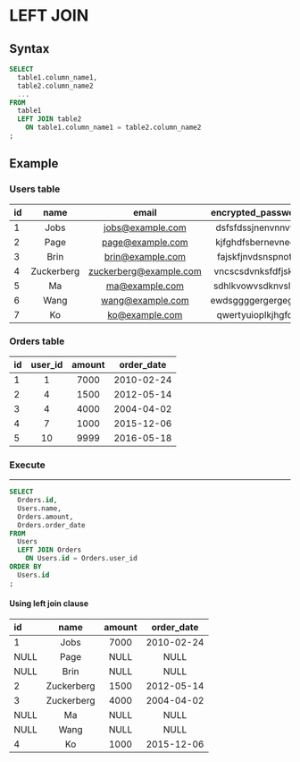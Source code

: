 # LEFT JOIN

## Syntax

```sql
SELECT
  table1.column_name1,
  table2.column_name2
  ...
FROM
  table1
  LEFT JOIN table2
    ON table1.column_name1 = table2.column_name2
;
```

## Example

### Users table

| id | name       | email                  | encrypted_password | country |
|:---|:----------:| :---------------------:|:------------------:|:-------:|
| 1  | Jobs       | jobs@example.com       | dsfsfdssjnenvnnvfq | USA     |
| 2  | Page       | page@example.com       | kjfghdfsbernevnedr | USA     |
| 3  | Brin       | brin@example.com       | fajskfjnvdsnspnofe | USA     |
| 4  | Zuckerberg | zuckerberg@example.com | vncscsdvnksfdfjskw | USA     |
| 5  | Ma         | ma@example.com         | sdhlkvowvsdknvslvn | China   |
| 6  | Wang       | wang@example.com       | ewdsggggergergegge | China   |
| 7  | Ko         | ko@example.com         | qwertyuioplkjhgfds | Japan   |

### Orders table

| id | user_id | amount | order_date |
|:---|:-------:|:------:|:----------:|
| 1  | 1       | 7000   | 2010-02-24 |
| 2  | 4       | 1500   | 2012-05-14 |
| 3  | 4       | 4000   | 2004-04-02 |
| 4  | 7       | 1000   | 2015-12-06 |
| 5  | 10      | 9999   | 2016-05-18 |

### Execute
---

```sql
SELECT
  Orders.id,
  Users.name,
  Orders.amount,
  Orders.order_date
FROM
  Users
  LEFT JOIN Orders
    ON Users.id = Orders.user_id
ORDER BY
  Users.id
;
```

#### Using left join clause

| id   | name       | amount | order_date |
|:-----|:----------:|:------:|:----------:|
| 1    | Jobs       | 7000   | 2010-02-24 |
| NULL | Page       | NULL   | NULL       |
| NULL | Brin       | NULL   | NULL       |
| 2    | Zuckerberg | 1500   | 2012-05-14 |
| 3    | Zuckerberg | 4000   | 2004-04-02 |
| NULL | Ma         | NULL   | NULL       |
| NULL | Wang       | NULL   | NULL       |
| 4    | Ko         | 1000   | 2015-12-06 |
